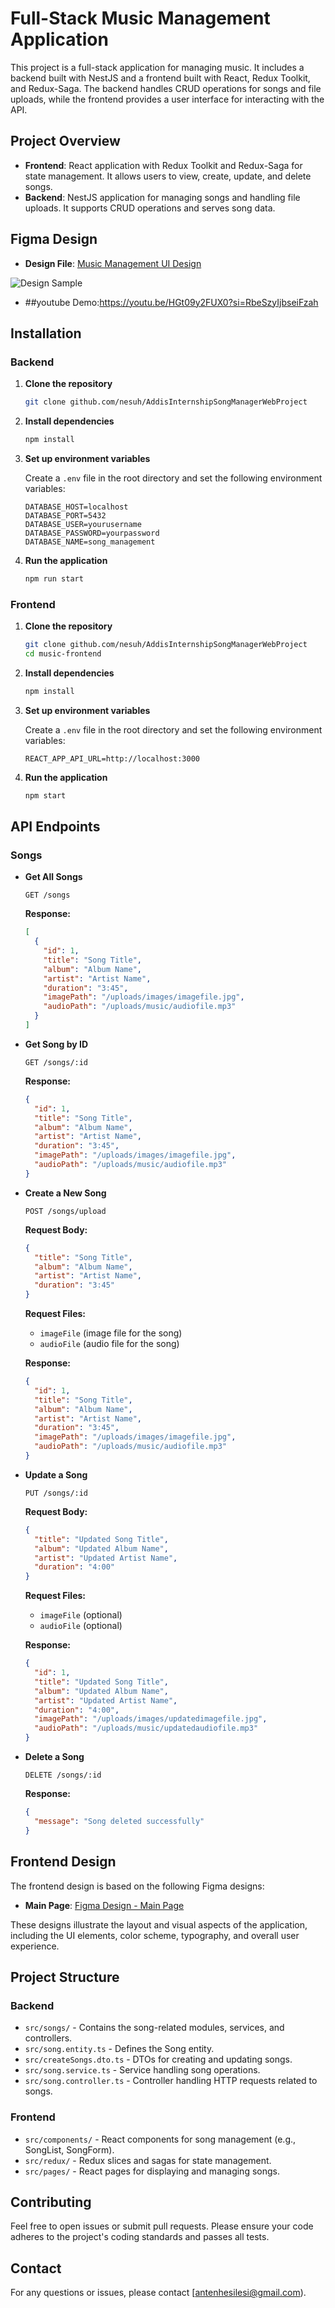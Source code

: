 



# Full-Stack Music Management Application

This project is a full-stack application for managing music. It includes a backend built with NestJS and a frontend built with React, Redux Toolkit, and Redux-Saga. The backend handles CRUD operations for songs and file uploads, while the frontend provides a user interface for interacting with the API.

## Project Overview

- **Frontend**: React application with Redux Toolkit and Redux-Saga for state management. It allows users to view, create, update, and delete songs.
- **Backend**: NestJS application for managing songs and handling file uploads. It supports CRUD operations and serves song data.

## Figma Design

- **Design File**: [Music Management UI Design](https://www.figma.com/design/CiqNy4dU8T15C2KDDYeLuD/Untitled?node-id=16-2&node-type=FRAME&t=quI7iVeETyJ0C3Qe-0)


![Design Sample](frontend/src/Assets/music_figma.png)



- ##youtube Demo:https://youtu.be/HGt09y2FUX0?si=RbeSzyIjbseiFzah 

## Installation

### Backend

1. **Clone the repository**

    ```bash
    git clone github.com/nesuh/AddisInternshipSongManagerWebProject
    ```

2. **Install dependencies**

    ```bash
    npm install
    ```

3. **Set up environment variables**

    Create a `.env` file in the root directory and set the following environment variables:

    ```env
    DATABASE_HOST=localhost
    DATABASE_PORT=5432
    DATABASE_USER=yourusername
    DATABASE_PASSWORD=yourpassword
    DATABASE_NAME=song_management
    ```

4. **Run the application**

    ```bash
    npm run start
    ```

### Frontend

1. **Clone the repository**

    ```bash
    git clone github.com/nesuh/AddisInternshipSongManagerWebProject
    cd music-frontend
    ```

2. **Install dependencies**

    ```bash
    npm install
    ```

3. **Set up environment variables**

    Create a `.env` file in the root directory and set the following environment variables:

    ```env
    REACT_APP_API_URL=http://localhost:3000
    ```

4. **Run the application**

    ```bash
    npm start
    ```

## API Endpoints

### Songs

- **Get All Songs**

    ```http
    GET /songs
    ```

    **Response:**

    ```json
    [
      {
        "id": 1,
        "title": "Song Title",
        "album": "Album Name",
        "artist": "Artist Name",
        "duration": "3:45",
        "imagePath": "/uploads/images/imagefile.jpg",
        "audioPath": "/uploads/music/audiofile.mp3"
      }
    ]
    ```

- **Get Song by ID**

    ```http
    GET /songs/:id
    ```

    **Response:**

    ```json
    {
      "id": 1,
      "title": "Song Title",
      "album": "Album Name",
      "artist": "Artist Name",
      "duration": "3:45",
      "imagePath": "/uploads/images/imagefile.jpg",
      "audioPath": "/uploads/music/audiofile.mp3"
    }
    ```

- **Create a New Song**

    ```http
    POST /songs/upload
    ```

    **Request Body:**

    ```json
    {
      "title": "Song Title",
      "album": "Album Name",
      "artist": "Artist Name",
      "duration": "3:45"
    }
    ```

    **Request Files:**

    - `imageFile` (image file for the song)
    - `audioFile` (audio file for the song)

    **Response:**

    ```json
    {
      "id": 1,
      "title": "Song Title",
      "album": "Album Name",
      "artist": "Artist Name",
      "duration": "3:45",
      "imagePath": "/uploads/images/imagefile.jpg",
      "audioPath": "/uploads/music/audiofile.mp3"
    }
    ```

- **Update a Song**

    ```http
    PUT /songs/:id
    ```

    **Request Body:**

    ```json
    {
      "title": "Updated Song Title",
      "album": "Updated Album Name",
      "artist": "Updated Artist Name",
      "duration": "4:00"
    }
    ```

    **Request Files:**

    - `imageFile` (optional)
    - `audioFile` (optional)

    **Response:**

    ```json
    {
      "id": 1,
      "title": "Updated Song Title",
      "album": "Updated Album Name",
      "artist": "Updated Artist Name",
      "duration": "4:00",
      "imagePath": "/uploads/images/updatedimagefile.jpg",
      "audioPath": "/uploads/music/updatedaudiofile.mp3"
    }
    ```

- **Delete a Song**

    ```http
    DELETE /songs/:id
    ```

    **Response:**

    ```json
    {
      "message": "Song deleted successfully"
    }
    ```

## Frontend Design

The frontend design is based on the following Figma designs:

- **Main Page**: [Figma Design - Main Page]([https://www.figma.com/file/yourfilelink](https://www.figma.com/design/CiqNy4dU8T15C2KDDYeLuD/Untitled?node-id=16-2&node-type=FRAME&t=quI7iVeETyJ0C3Qe-0)) 


These designs illustrate the layout and visual aspects of the application, including the UI elements, color scheme, typography, and overall user experience.

## Project Structure

### Backend

- `src/songs/` - Contains the song-related modules, services, and controllers.
- `src/song.entity.ts` - Defines the Song entity.
- `src/createSongs.dto.ts` - DTOs for creating and updating songs.
- `src/song.service.ts` - Service handling song operations.
- `src/song.controller.ts` - Controller handling HTTP requests related to songs.

### Frontend

- `src/components/` - React components for song management (e.g., SongList, SongForm).
- `src/redux/` - Redux slices and sagas for state management.
- `src/pages/` - React pages for displaying and managing songs.

## Contributing

Feel free to open issues or submit pull requests. Please ensure your code adheres to the project's coding standards and passes all tests.



## Contact

For any questions or issues, please contact [antenhesilesi@gmail.com).
